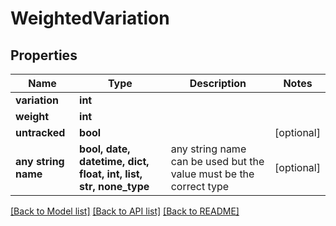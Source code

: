 # WeightedVariation


## Properties
Name | Type | Description | Notes
------------ | ------------- | ------------- | -------------
**variation** | **int** |  | 
**weight** | **int** |  | 
**untracked** | **bool** |  | [optional] 
**any string name** | **bool, date, datetime, dict, float, int, list, str, none_type** | any string name can be used but the value must be the correct type | [optional]

[[Back to Model list]](../README.md#documentation-for-models) [[Back to API list]](../README.md#documentation-for-api-endpoints) [[Back to README]](../README.md)



